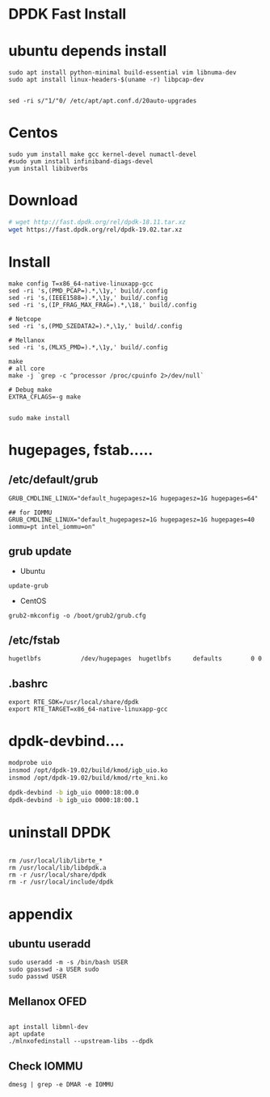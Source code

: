 DPDK Fast Install
=================

# ubuntu depends install
```
sudo apt install python-minimal build-essential vim libnuma-dev
sudo apt install linux-headers-$(uname -r) libpcap-dev


sed -ri s/"1/"0/ /etc/apt/apt.conf.d/20auto-upgrades

```

# Centos
```
sudo yum install make gcc kernel-devel numactl-devel
#sudo yum install infiniband-diags-devel
yum install libibverbs
```

# Download
```bash
# wget http://fast.dpdk.org/rel/dpdk-18.11.tar.xz
wget https://fast.dpdk.org/rel/dpdk-19.02.tar.xz
```

# Install
```
make config T=x86_64-native-linuxapp-gcc
sed -ri 's,(PMD_PCAP=).*,\1y,' build/.config
sed -ri 's,(IEEE1588=).*,\1y,' build/.config
sed -ri 's,(IP_FRAG_MAX_FRAG=).*,\18,' build/.config

# Netcope
sed -ri 's,(PMD_SZEDATA2=).*,\1y,' build/.config

# Mellanox
sed -ri 's,(MLX5_PMD=).*,\1y,' build/.config

make
# all core
make -j `grep -c ^processor /proc/cpuinfo 2>/dev/null`

# Debug make
EXTRA_CFLAGS=-g make


sudo make install
```




# hugepages, fstab.....
## /etc/default/grub
```
GRUB_CMDLINE_LINUX="default_hugepagesz=1G hugepagesz=1G hugepages=64"

## for IOMMU
GRUB_CMDLINE_LINUX="default_hugepagesz=1G hugepagesz=1G hugepages=40 iommu=pt intel_iommu=on"
```

## grub update
- Ubuntu
```
update-grub
```

- CentOS
```
grub2-mkconfig -o /boot/grub2/grub.cfg
```


## /etc/fstab
```
hugetlbfs           /dev/hugepages  hugetlbfs      defaults        0 0
```

## .bashrc
```
export RTE_SDK=/usr/local/share/dpdk
export RTE_TARGET=x86_64-native-linuxapp-gcc
```

# dpdk-devbind....
```dpdk-init.sh
modprobe uio
insmod /opt/dpdk-19.02/build/kmod/igb_uio.ko
insmod /opt/dpdk-19.02/build/kmod/rte_kni.ko

dpdk-devbind -b igb_uio 0000:18:00.0
dpdk-devbind -b igb_uio 0000:18:00.1
```



# uninstall DPDK
```

rm /usr/local/lib/librte_*
rm /usr/local/lib/libdpdk.a
rm -r /usr/local/share/dpdk
rm -r /usr/local/include/dpdk
```





# appendix
## ubuntu useradd
```
sudo useradd -m -s /bin/bash USER
sudo gpasswd -a USER sudo
sudo passwd USER
```

## Mellanox OFED
```

apt install libmnl-dev
apt update
./mlnxofedinstall --upstream-libs --dpdk
```

## Check IOMMU
```
dmesg | grep -e DMAR -e IOMMU
```
